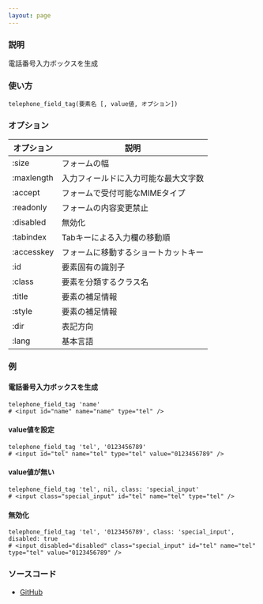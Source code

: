 ```yaml
---
layout: page
---
```

### 説明
電話番号入力ボックスを生成

### 使い方
    telephone_field_tag(要素名 [, value値, オプション])

### オプション

オプション   | 説明
---------- | ------------------
:size      | フォームの幅
:maxlength | 入力フィールドに入力可能な最大文字数
:accept    | フォームで受付可能なMIMEタイプ
:readonly  | フォームの内容変更禁止
:disabled  | 無効化
:tabindex  | Tabキーによる入力欄の移動順
:accesskey | フォームに移動するショートカットキー
:id        | 要素固有の識別子
:class     | 要素を分類するクラス名
:title     | 要素の補足情報
:style     | 要素の補足情報
:dir       | 表記方向
:lang      | 基本言語

### 例
#### 電話番号入力ボックスを生成
    telephone_field_tag 'name'
    # <input id="name" name="name" type="tel" />

#### value値を設定
    telephone_field_tag 'tel', '0123456789'
    # <input id="tel" name="tel" type="tel" value="0123456789" />

#### value値が無い
    telephone_field_tag 'tel', nil, class: 'special_input'
    # <input class="special_input" id="tel" name="tel" type="tel" />

#### 無効化
    telephone_field_tag 'tel', '0123456789', class: 'special_input', disabled: true
    # <input disabled="disabled" class="special_input" id="tel" name="tel" type="tel" value="0123456789" />

### ソースコード
* [GitHub](https://github.com/rails/rails/blob/f33d52c95217212cbacc8d5e44b5a8e3cdc6f5b3/actionview/lib/action_view/helpers/form_tag_helper.rb#L647)